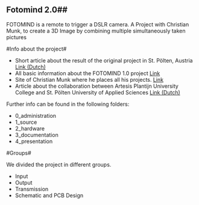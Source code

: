 ## Fotomind 2.0##
 FOTOMIND is a remote to trigger a DSLR camera.
 A Project with Christian Munk, to create a 3D Image by combining multiple simultaneously taken pictures

#Info about the project#


-  Short article about the result of the original project in St. Pölten, Austria
   [Link (Dutch)](http://eaict.ap.be/animation-summer-arduino-interaktiv/)
- All basic information about the FOTOMIND 1.0 project
   [Link](http://www.animationsummer.at/arduino-interaktiv/)
- Site of Christian Munk where he places all his projects.
   [Link](http://www.progressivefactory.com/)
- Article about the collaboration between Artesis Plantijn University College    and St. Pölten University of Applied Sciences
   [Link (Dutch)](https://www.ap.be/nieuws/experiment-met-computer-van-de-toekomst/2178)


Further info can be found in the following folders:

 * 0_administration
 * 1_source
 * 2_hardware
 * 3_documentation
 * 4_presentation

#Groups#

We divided the project in different groups.

- Input
- Output
- Transmission
- Schematic and PCB Design